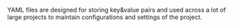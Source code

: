 YAML files are designed for storing key&value pairs and used across a lot of large projects to maintain configurations and settings of the project.
